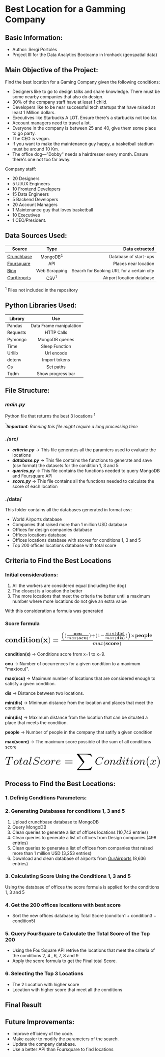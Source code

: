 # Best Location for a Gamming Company

## Basic Information:
- Author: Sergi Portolés
- Project III for the Data Analytics Bootcamp in Ironhack (geospatial data)

## Main Objective of the Project:

Find the best location for a Gaming Company given the following conditions:

- Designers like to go to design talks and share knowledge. There must be some nearby companies that also do design.
- 30% of the company staff have at least 1 child.
- Developers like to be near successful tech startups that have raised at least 1 Million dollars.
- Executives like Starbucks A LOT. Ensure there's a starbucks not too far.
- Account managers need to travel a lot.
- Everyone in the company is between 25 and 40, give them some place to go party.
- The CEO is vegan.
- If you want to make the maintenance guy happy, a basketball stadium must be around 10 Km.
- The office dog—"Dobby" needs a hairdresser every month. Ensure there's one not too far away.

Company staff:

- 20 Designers
- 5 UI/UX Engineers
- 10 Frontend Developers
- 15 Data Engineers
- 5 Backend Developers
- 20 Account Managers
- 1 Maintenance guy that loves basketball
- 10 Executives
- 1 CEO/President.

## Data Sources Used:
| Source   |      Type      |  Data extracted  |
|----------|:-------------:|------:|
| [Crunchbase](https://www.crunchbase.com/)|  MongoDB<sup>1</sup> | Database of start-ups |
| [Foursquare](https://foursquare.com/) | API | Places near location |
|[Bing](https://www.bing.com/)|Web Scrapping|Seacrh for Booking URL for a certain city
| [OurAirports](https://ourairports.com/) | CSV<sup>1</sup> | Airport location database |
 
<sup>1</sup> Files not included in the repository
 
## Python Libraries Used:
 
| Library   |      Use     |
|----------|:-------------:|
| Pandas | Data Frame manipulation |
| Requests | HTTP Calls |
| Pymongo | MongoDB queries |
| Time | Sleep Function |
| Urllib | Url encode |
| dotenv | Import tokens |
| Os | Set paths |
| Tqdm | Show progress bar |

## File Structure:

### *main.py*

Python file that returns the best 3 locations <sup>1</sup>

<sup>1</sup>***Important**: Running this file might require a long processing time*

### ./src/

- ***criteria.py*** &rarr; This file generates all the paramters used to evaluate the locations
- ***database.py*** &rarr; This file contains the functions to generate and save (csv format) the datasets for the condition 1, 3 and 5
- ***queries.py*** &rarr; This file contains the functions needed to query MongoDB and Foursquare API
- ***score.py***  &rarr; This file contains all the functions needed to calculate the score of each location

### ./data/

This folder contains all the databases generated in format csv:
- World Airports database
- Companies that raised more than 1 million USD database
- Offices for design companies database
- Offices locations database
- Offices locations database with scores for conditions 1, 3 and 5
- Top 200 offices locations database with total score
## Criteria to Find the Best Locations

### Initial considerations:

1. All the workers are considered equal (including the dog)
2. The closest is a location the better
3. The more locations that meet the criteria the better until a maximum number where more locations do not give an extra value

With this consideration a formula was generated

### Score formula

![Score Formula](./img/score-function.png)

**condition(x)** &rarr; Conditions score from x=1 to x=9.

**ocu** &rarr; Number of occurrences for a given condition to a maximum "max(ocu)".

**max(ocu)** &rarr; Maximum number of locations that are considered enough to satisfy a given condition.

**dis** &rarr; Distance between two locations.

**min(dis)** &rarr; Minimum distance from the location and places that meet the condition.

**min(dis)** &rarr; Maximum distance from the location that can be situated a place that meets the condition.

**people** &rarr; Number of people in the company that satify a given condition

**max(score)** &rarr; The maximum score possible of the sum of all conditions score

![Total](./img/total-score-formula.png)

## Process to Find the Best Locations:

### 1. Definig Conditions Parameters:

### 2. Generating Databases for conditions 1, 3 and 5

1) Upload crunchbase database to MongoDB
2) Query MongoDB
3) Clean queries to generate a list of offices locations (10,743 entries)
4) Clean queries to generate a list of offices from Design companies (498 entries)
5) Clean queries to generate a list of offices from companies that raised more than 1 million USD (3,253 entries)
6) Download and clean database of airports from [OurAirports](https://ourairports.com/) (8,636 entries)

### 3. Calculating Score Using the Conditions 1, 3 and 5

Using the database of offices the score formula is applied for the conditions 1, 3 and 5

### 4. Get the 200 offices locations with best score
* Sort the new offices database by Total Score (conditon1 + condition3 + condition5)

### 5. Query FourSquare to Calculate the Total Score of the Top 200

* Using the FourSquare API retrive the locations that meet the criteria of the conditions 2, 4 , 6, 7, 8 and 9
* Apply the score formula to get the Final total Score.

### 6. Selecting the Top 3 Locations
* The 2 Location with higher score
* Location with higher score that meet all the conditions

## Final Result



## Future Improvements:
- Improve efficieny of the code.
- Make easier to modify the parameters of the search.
- Update the company database.
- Use a better API than Foursquare to find locations